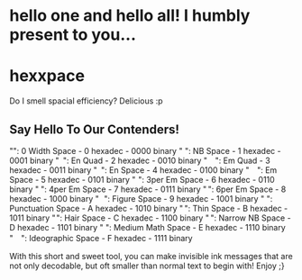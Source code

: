 # hello one and hello all! I humbly present to you...

# hexxpace
Do I smell spacial efficiency? Delicious :p

## Say Hello To Our Contenders!
"​": 0 Width Space - 0 hexadec - 0000 binary
" ": NB Space - 1 hexadec - 0001 binary
" ": En Quad - 2 hexadec - 0010 binary
" ": Em Quad - 3 hexadec - 0011 binary
" ": En Space - 4 hexadec - 0100 binary
" ": Em Space - 5 hexadec - 0101 binary
" ": 3per Em Space - 6 hexadec - 0110 binary
" ": 4per Em Space - 7 hexadec - 0111 binary
" ": 6per Em Space - 8 hexadec - 1000 binary
" ": Figure Space - 9 hexadec - 1001 binary
" ": Punctuation Space - A hexadec - 1010 binary
" ": Thin Space - B hexadec - 1011 binary
" ": Hair Space - C hexadec - 1100 binary
" ": Narrow NB Space - D hexadec - 1101 binary
" ": Medium Math Space - E hexadec - 1110 binary
"　": Ideographic Space - F hexadec - 1111 binary

With this short and sweet tool, you can make invisible ink messages that are not only decodable, but oft smaller than normal text to begin with!
Enjoy ;}
